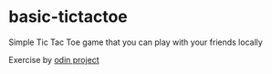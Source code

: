 # basic-tictactoe

Simple Tic Tac Toe game that you can play with your friends locally

Exercise by [odin project](https://www.theodinproject.com/lessons/node-path-javascript-tic-tac-toe)